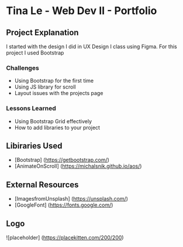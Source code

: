 #  Tina Le - Web Dev II - Portfolio 

## Project Explanation 
I started with the design I did in UX Design I class using Figma. For this project I used Bootstrap 

### Challenges 
- Using Bootstrap for the first time
- Using JS library for scroll
- Layout issues with the projects page 

### Lessons Learned 
- Using Bootstrap Grid effectively
- How to add libraries to your project

## Libiraries Used
- [Bootstrap] (https://getbootstrap.com/)
- [AnimateOnScroll] (https://michalsnik.github.io/aos/)

## External Resources 
- [ImagesfromUnsplash] (https://unsplash.com/)
- [GoogleFont] (https://fonts.google.com/)

## Logo 
![placeholder] (https://placekitten.com/200/200)